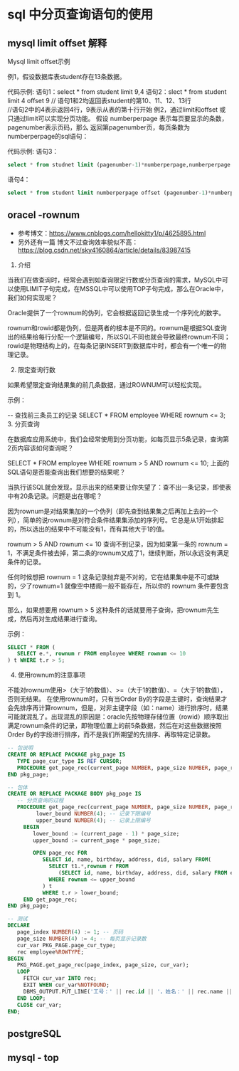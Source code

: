 # sql 中分页查询语句的使用

## mysql limit offset 解释

Mysql limit offset示例

例1，假设数据库表student存在13条数据。


代码示例:
语句1：select * from student limit 9,4
语句2：slect * from student limit 4 offset 9
// 语句1和2均返回表student的第10、11、12、13行  
//语句2中的4表示返回4行，9表示从表的第十行开始
例2，通过limit和offset 或只通过limit可以实现分页功能。
假设 numberperpage 表示每页要显示的条数，pagenumber表示页码，那么 返回第pagenumber页，每页条数为numberperpage的sql语句：


代码示例:
语句3：
```SQL
select * from studnet limit (pagenumber-1)*numberperpage,numberperpage
```
语句4：

```SQL
select * from student limit numberperpage offset (pagenumber-1)*numberperpage
```



## oracel -rownum

* 参考博文：https://www.cnblogs.com/hellokitty1/p/4625895.html
* 另外还有一篇 博文不过查询效率貌似不高：https://blog.csdn.net/sky4160864/article/details/83987415

1. 介绍

当我们在做查询时，经常会遇到如查询限定行数或分页查询的需求，MySQL中可以使用LIMIT子句完成，在MSSQL中可以使用TOP子句完成，那么在Oracle中，我们如何实现呢？

Oracle提供了一个rownum的伪列，它会根据返回记录生成一个序列化的数字。

rownum和rowid都是伪列，但是两者的根本是不同的。rownum是根据SQL查询出的结果给每行分配一个逻辑编号，所以SQL不同也就会导致最终rownum不同；rowid是物理结构上的，在每条记录INSERT到数据库中时，都会有一个唯一的物理记录。

2. 限定查询行数

如果希望限定查询结果集的前几条数据，通过ROWNUM可以轻松实现。

示例：

-- 查找前三条员工的记录
SELECT * FROM employee WHERE rownum <= 3;
3. 分页查询

在数据库应用系统中，我们会经常使用到分页功能，如每页显示5条记录，查询第2页内容该如何查询呢？

SELECT * FROM employee WHERE rownum > 5 AND rownum <= 10;
上面的SQL语句是否能查询出我们想要的结果呢？

当执行该SQL就会发现，显示出来的结果要让你失望了：查不出一条记录，即使表中有20条记录。问题是出在哪呢？

因为rownum是对结果集加的一个伪列（即先查到结果集之后再加上去的一个列），简单的说rownum是对符合条件结果集添加的序列号。它总是从1开始排起的，所以选出的结果中不可能没有1，而有其他大于1的值。

rownum > 5 AND rownum <= 10 查询不到记录，因为如果第一条的 rownum = 1，不满足条件被去掉，第二条的rownum又成了1，继续判断，所以永远没有满足条件的记录。

任何时候想把 rownum = 1 这条记录抛弃是不对的，它在结果集中是不可或缺的，少了rownum=1 就像空中楼阁一般不能存在，所以你的 rownum 条件要包含到 1。

那么，如果想要用 rownum > 5 这种条件的话就要用子查询，把rownum先生成，然后再对生成结果进行查询。

示例：

```sql
SELECT * FROM (
   SELECT e.*, rownum r FROM employee WHERE rownum <= 10
) t WHERE t.r > 5;
```

4. 使用rownum的注意事项

不能对rownum使用>（大于1的数值）、>=（大于1的数值）、=（大于1的数值），否则无结果。
在使用rownum时，只有当Order By的字段是主键时，查询结果才会先排序再计算rownum，但是，对非主键字段（如：name）进行排序时，结果可能就混乱了。出现混乱的原因是：oracle先按物理存储位置（rowid）顺序取出满足rownum条件的记录，即物理位置上的前5条数据，然后在对这些数据按照Order By的字段进行排序，而不是我们所期望的先排序、再取特定记录数。
```SQL
-- 包说明
CREATE OR REPLACE PACKAGE pkg_page IS
   TYPE page_cur_type IS REF CURSOR;
   PROCEDURE get_page_rec(current_page NUMBER, page_size NUMBER, page_rec OUT PAGE_CUR_TYPE);
END pkg_page;

-- 包体
CREATE OR REPLACE PACKAGE BODY pkg_page IS
   -- 分页查询的过程
   PROCEDURE get_page_rec(current_page NUMBER, page_size NUMBER, page_rec OUT PAGE_CUR_TYPE) IS
         lower_bound NUMBER(4); -- 记录下限编号
         upper_bound NUMBER(4); -- 记录上限编号
     BEGIN           
        lower_bound := (current_page - 1) * page_size;
        upper_bound := current_page * page_size;

        OPEN page_rec FOR
           SELECT id, name, birthday, address, did, salary FROM(  
             SELECT t1.*,rownum r FROM
                (SELECT id, name, birthday, address, did, salary FROM employee ORDER BY name) t1
             WHERE rownum <= upper_bound
           ) t
           WHERE t.r > lower_bound;
     END get_page_rec;
END pkg_page;

-- 测试
DECLARE
   page_index NUMBER(4) := 1; -- 页码
   page_size NUMBER(4) := 4; -- 每页显示记录数
   cur_var PKG_PAGE.page_cur_type;
   rec employee%ROWTYPE;
BEGIN
   PKG_PAGE.get_page_rec(page_index, page_size, cur_var);
   LOOP
     FETCH cur_var INTO rec;
     EXIT WHEN cur_var%NOTFOUND;
     DBMS_OUTPUT.PUT_LINE('工号：' || rec.id || '，姓名：' || rec.name || '，工资：' || rec.salary);
   END LOOP;
   CLOSE cur_var;
END;
```



## postgreSQL



## mysql - top

